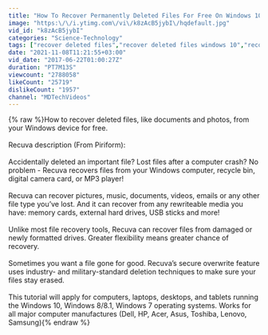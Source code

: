```yaml
---
title: "How To Recover Permanently Deleted Files For Free On Windows 10\/8\/7"
image: "https:\/\/i.ytimg.com\/vi\/k8zAcB5jybI\/hqdefault.jpg"
vid_id: "k8zAcB5jybI"
categories: "Science-Technology"
tags: ["recover deleted files","recover deleted files windows 10","recover deleted photos"]
date: "2021-11-08T11:21:55+03:00"
vid_date: "2017-06-22T01:00:27Z"
duration: "PT7M13S"
viewcount: "2788058"
likeCount: "25719"
dislikeCount: "1957"
channel: "MDTechVideos"
---
```

{% raw %}How to recover deleted files, like documents and photos, from your Windows device for free.<br /><br />Recuva description (From Piriform):<br /><br />Accidentally deleted an important file? Lost files after a computer crash? No problem - Recuva recovers files from your Windows computer, recycle bin, digital camera card, or MP3 player!<br /><br />Recuva can recover pictures, music, documents, videos, emails or any other file type you’ve lost. And it can recover from any rewriteable media you have: memory cards, external hard drives, USB sticks and more!<br /><br />Unlike most file recovery tools, Recuva can recover files from damaged or newly formatted drives. Greater flexibility means greater chance of recovery.<br /><br />Sometimes you want a file gone for good. Recuva’s secure overwrite feature uses industry- and military-standard deletion techniques to make sure your files stay erased.<br /><br />This tutorial will apply for computers, laptops, desktops, and tablets running the Windows 10, Windows 8/8.1, Windows 7 operating systems. Works for all major computer manufactures (Dell, HP, Acer, Asus, Toshiba, Lenovo, Samsung){% endraw %}
